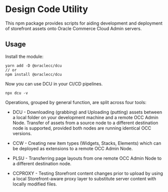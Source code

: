 # Design Code Utility

This npm package provides scripts for aiding development and deployment
of storefront assets onto Oracle Commerce Cloud Admin servers.

## Usage

Install the module:

```$xslt
yarn add -D @oraclecc/dcu
// or
npm install @oraclecc/dcu
```

Now you can use DCU in your CI/CD pipelines.

```$xslt
npx dcu -v 
```

Operations, grouped by general function, are split across four tools:

* DCU - Downloading (grabbing) and Uploading (putting) assets between
        a local folder on your development machine and a remote OCC Admin
        Node. Transfer of assets from a source node to a different
        destination node is supported, provided both nodes are running
        identical OCC versions.

* CCW - Creating new item types (Widgets, Stacks, Elements) which can be
        deployed as extensions to a remote OCC Admin Node.

* PLSU - Transferring page layouts from one remote OCC Admin Node to
         a different destination node.

* CCPROXY - Testing Storefront content changes prior to upload by using a
            local Storefront-aware proxy layer to substitute server content
            with locally modified files.

